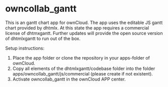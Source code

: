 # owncollab_gantt
This is an gantt chart app for ownCloud. 
The app uses the editable JS gantt chart provided by dhtmlx. At this state the app requires a commercial license of dhtmxgantt.
Further updates will provide the open source version of dhtmlxgantt to run out of the box.

Setup instructions:
1. Place the app folder or clone the repository in your apps-folder of ownCloud.
2. Copy all elements of the dhtmlxgantt/codebase folder into the folder apps/owncollab_gantt/js/commercial (please create if not existent).
3. Activate owncollab_gantt in the ownCloud APP center.
